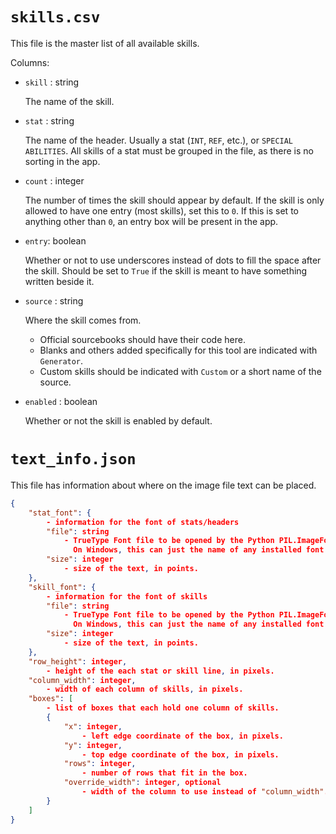 # `skills.csv`

This file is the master list of all available skills.

Columns:
- `skill` : string

    The name of the skill.

- `stat` : string

    The name of the header.
    Usually a stat (`INT`, `REF`, etc.), or `SPECIAL ABILITIES`.
    All skills of a stat must be grouped in the file, as there is no sorting in the app.

- `count` : integer

    The number of times the skill should appear by default.
    If the skill is only allowed to have one entry (most skills), set this to `0`.
    If this is set to anything other than `0`, an entry box will be present in the app.

- `entry`: boolean

    Whether or not to use underscores instead of dots to fill the space after the skill.
    Should be set to `True` if the skill is meant to have something written beside it.

- `source` : string

    Where the skill comes from.
    - Official sourcebooks should have their code here.
    - Blanks and others added specifically for this tool are indicated with `Generator`.
    - Custom skills should be indicated with `Custom` or a short name of the source.

- `enabled` : boolean

    Whether or not the skill is enabled by default.

# `text_info.json`

This file has information about where on the image file text can be placed.

```json
{
    "stat_font": {
        - information for the font of stats/headers
        "file": string
            - TrueType Font file to be opened by the Python PIL.ImageFont class.
              On Windows, this can just the name of any installed font file, without the path.
        "size": integer
            - size of the text, in points.
    },
    "skill_font": {
        - information for the font of skills
        "file": string
            - TrueType Font file to be opened by the Python PIL.ImageFont class.
              On Windows, this can just the name of any installed font file, without the path.
        "size": integer
            - size of the text, in points.
    },
    "row_height": integer,
        - height of the each stat or skill line, in pixels.
    "column_width": integer,
        - width of each column of skills, in pixels.
    "boxes": [
        - list of boxes that each hold one column of skills.
        {
            "x": integer,
                - left edge coordinate of the box, in pixels.
            "y": integer,
                - top edge coordinate of the box, in pixels.
            "rows": integer,
                - number of rows that fit in the box.
            "override_width": integer, optional
                - width of the column to use instead of "column_width".
        }
    ]
}
```
